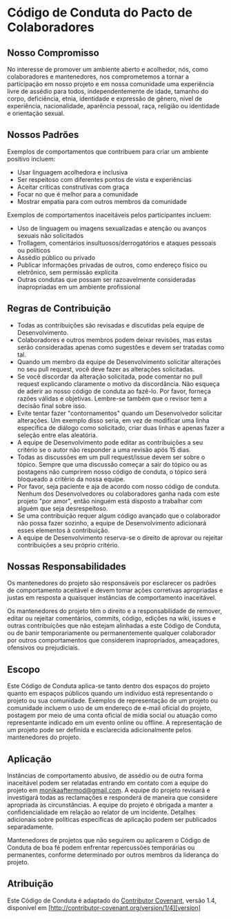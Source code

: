 # Código de Conduta do Pacto de Colaboradores

## Nosso Compromisso

No interesse de promover um ambiente aberto e acolhedor, nós, como colaboradores e mantenedores, nos comprometemos a tornar a participação em nosso projeto e em nossa comunidade uma experiência livre de assédio para todos, independentemente de idade, tamanho do corpo, deficiência, etnia, identidade e expressão de gênero, nível de experiência, nacionalidade, aparência pessoal, raça, religião ou identidade e orientação sexual.

## Nossos Padrões

Exemplos de comportamentos que contribuem para criar um ambiente positivo incluem:

* Usar linguagem acolhedora e inclusiva
* Ser respeitoso com diferentes pontos de vista e experiências
* Aceitar críticas construtivas com graça
* Focar no que é melhor para a comunidade
* Mostrar empatia para com outros membros da comunidade

Exemplos de comportamentos inaceitáveis pelos participantes incluem:

* Uso de linguagem ou imagens sexualizadas e atenção ou avanços sexuais não solicitados
* Trollagem, comentários insultuosos/derrogatórios e ataques pessoais ou políticos
* Assédio público ou privado
* Publicar informações privadas de outros, como endereço físico ou eletrônico, sem permissão explícita
* Outras condutas que possam ser razoavelmente consideradas inapropriadas em um ambiente profissional

## Regras de Contribuição

- Todas as contribuições são revisadas e discutidas pela equipe de Desenvolvimento.
- Colaboradores e outros membros podem deixar revisões, mas estas serão consideradas apenas como sugestões e devem ser tratadas como tal.
- Quando um membro da equipe de Desenvolvimento solicitar alterações no seu pull request, você deve fazer as alterações solicitadas.
- Se você discordar da alteração solicitada, pode comentar no pull request explicando claramente o motivo da discordância. Não esqueça de aderir ao nosso código de conduta ao fazê-lo. Por favor, forneça razões válidas e objetivas. Lembre-se também que o revisor tem a decisão final sobre isso.
- Evite tentar fazer "contornamentos" quando um Desenvolvedor solicitar alterações. Um exemplo disso seria, em vez de modificar uma linha específica de diálogo como solicitado, criar duas linhas e apenas fazer a seleção entre elas aleatória.
- A equipe de Desenvolvimento pode editar as contribuições a seu critério se o autor não responder a uma revisão após 15 dias.
- Todas as discussões em um pull request/issue devem ser sobre o tópico. Sempre que uma discussão começar a sair do tópico ou as postagens não cumprirem nosso código de conduta, o tópico será bloqueado a critério da nossa equipe.
- Por favor, seja paciente e aja de acordo com nosso código de conduta. Nenhum dos Desenvolvedores ou colaboradores ganha nada com este projeto "por amor", então ninguém está disposto a trabalhar com alguém que seja desrespeitoso.
- Se uma contribuição requer algum código avançado que o colaborador não possa fazer sozinho, a equipe de Desenvolvimento adicionará esses elementos à contribuição.
- A equipe de Desenvolvimento reserva-se o direito de aprovar ou rejeitar contribuições a seu próprio critério.

## Nossas Responsabilidades

Os mantenedores do projeto são responsáveis por esclarecer os padrões de comportamento aceitável e devem tomar ações corretivas apropriadas e justas em resposta a quaisquer instâncias de comportamento inaceitável.

Os mantenedores do projeto têm o direito e a responsabilidade de remover, editar ou rejeitar comentários, commits, código, edições na wiki, issues e outras contribuições que não estejam alinhadas a este Código de Conduta, ou de banir temporariamente ou permanentemente qualquer colaborador por outros comportamentos que considerem inapropriados, ameaçadores, ofensivos ou prejudiciais.

## Escopo

Este Código de Conduta aplica-se tanto dentro dos espaços do projeto quanto em espaços públicos quando um indivíduo está representando o projeto ou sua comunidade. Exemplos de representação de um projeto ou comunidade incluem o uso de um endereço de e-mail oficial do projeto, postagem por meio de uma conta oficial de mídia social ou atuação como representante indicado em um evento online ou offline. A representação de um projeto pode ser definida e esclarecida adicionalmente pelos mantenedores do projeto.

## Aplicação

Instâncias de comportamento abusivo, de assédio ou de outra forma inaceitável podem ser relatadas entrando em contato com a equipe do projeto em monikaaftermod@gmail.com. A equipe do projeto revisará e investigará todas as reclamações e responderá de maneira que considere apropriada às circunstâncias. A equipe do projeto é obrigada a manter a confidencialidade em relação ao relator de um incidente. Detalhes adicionais sobre políticas específicas de aplicação podem ser publicados separadamente.

Mantenedores de projetos que não seguirem ou aplicarem o Código de Conduta de boa fé podem enfrentar repercussões temporárias ou permanentes, conforme determinado por outros membros da liderança do projeto.

## Atribuição

Este Código de Conduta é adaptado do [Contributor Covenant][homepage], versão 1.4, disponível em [http://contributor-covenant.org/version/1/4][version]

[homepage]: http://contributor-covenant.org
[version]: http://contributor-covenant.org/version/1/4/
